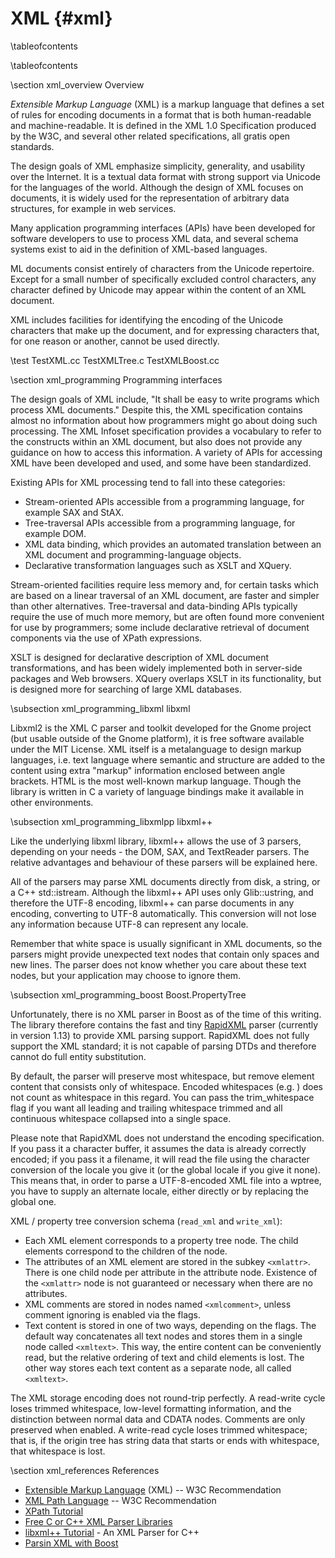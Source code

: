
XML    {#xml}
===

\tableofcontents

\tableofcontents

\section xml_overview Overview

*Extensible Markup Language* (XML) is a markup language that defines a set of rules for encoding documents in a format that is both human-readable and machine-readable. It is defined in the XML 1.0 Specification produced by the W3C, and several other related specifications, all gratis open standards.

The design goals of XML emphasize simplicity, generality, and usability over the Internet. It is a textual data format with strong support via Unicode for the languages of the world. Although the design of XML focuses on documents, it is widely used for the representation of arbitrary data structures, for example in web services.

Many application programming interfaces (APIs) have been developed for software developers to use to process XML data, and several schema systems exist to aid in the definition of XML-based languages.

ML documents consist entirely of characters from the Unicode repertoire. Except for a small number of specifically excluded control characters, any character defined by Unicode may appear within the content of an XML document.

XML includes facilities for identifying the encoding of the Unicode characters that make up the document, and for expressing characters that, for one reason or another, cannot be used directly.

\test TestXML.cc TestXMLTree.c TestXMLBoost.cc

\section xml_programming Programming interfaces

The design goals of XML include, "It shall be easy to write programs which process XML documents." Despite this, the XML specification contains almost no information about how programmers might go about doing such processing. The XML Infoset specification provides a vocabulary to refer to the constructs within an XML document, but also does not provide any guidance on how to access this information. A variety of APIs for accessing XML have been developed and used, and some have been standardized.

Existing APIs for XML processing tend to fall into these categories:

- Stream-oriented APIs accessible from a programming language, for example SAX and StAX.
- Tree-traversal APIs accessible from a programming language, for example DOM.
- XML data binding, which provides an automated translation between an XML document and programming-language objects.
- Declarative transformation languages such as XSLT and XQuery.

Stream-oriented facilities require less memory and, for certain tasks which are based on a linear traversal of an XML document, are faster and simpler than other alternatives. Tree-traversal and data-binding APIs typically require the use of much more memory, but are often found more convenient for use by programmers; some include declarative retrieval of document components via the use of XPath expressions.

XSLT is designed for declarative description of XML document transformations, and has been widely implemented both in server-side packages and Web browsers. XQuery overlaps XSLT in its functionality, but is designed more for searching of large XML databases.

\subsection xml_programming_libxml libxml

Libxml2 is the XML C parser and toolkit developed for the Gnome project (but usable outside of the Gnome platform), it is free software available under the MIT License. XML itself is a metalanguage to design markup languages, i.e. text language where semantic and structure are added to the content using extra "markup" information enclosed between angle brackets. HTML is the most well-known markup language. Though the library is written in C a variety of language bindings make it available in other environments.

\subsection xml_programming_libxmlpp libxml++

Like the underlying libxml library, libxml++ allows the use of 3 parsers, depending on your needs - the DOM, SAX, and TextReader parsers. The relative advantages and behaviour of these parsers will be explained here.

All of the parsers may parse XML documents directly from disk, a string, or a C++ std::istream. Although the libxml++ API uses only Glib::ustring, and therefore the UTF-8 encoding, libxml++ can parse documents in any encoding, converting to UTF-8 automatically. This conversion will not lose any information because UTF-8 can represent any locale.

Remember that white space is usually significant in XML documents, so the parsers might provide unexpected text nodes that contain only spaces and new lines. The parser does not know whether you care about these text nodes, but your application may choose to ignore them.

\subsection xml_programming_boost Boost.PropertyTree

Unfortunately, there is no XML parser in Boost as of the time of this writing. The library therefore contains the fast and tiny [RapidXML](http://rapidxml.sourceforge.net) parser (currently in version 1.13) to provide XML parsing support. RapidXML does not fully support the XML standard; it is not capable of parsing DTDs and therefore cannot do full entity substitution.

By default, the parser will preserve most whitespace, but remove element content that consists only of whitespace. Encoded whitespaces (e.g. &#32;) does not count as whitespace in this regard. You can pass the trim_whitespace flag if you want all leading and trailing whitespace trimmed and all continuous whitespace collapsed into a single space.

Please note that RapidXML does not understand the encoding specification. If you pass it a character buffer, it assumes the data is already correctly encoded; if you pass it a filename, it will read the file using the character conversion of the locale you give it (or the global locale if you give it none). This means that, in order to parse a UTF-8-encoded XML file into a wptree, you have to supply an alternate locale, either directly or by replacing the global one.

XML / property tree conversion schema (`read_xml` and `write_xml`):

  - Each XML element corresponds to a property tree node. The child elements correspond to the children of the node.
  - The attributes of an XML element are stored in the subkey `<xmlattr>`. There is one child node per attribute in the attribute node. Existence of the `<xmlattr>` node is not guaranteed or necessary when there are no attributes.
  - XML comments are stored in nodes named `<xmlcomment>`, unless comment ignoring is enabled via the flags.
  - Text content is stored in one of two ways, depending on the flags. The default way concatenates all text nodes and stores them in a single node called `<xmltext>`. This way, the entire content can be conveniently read, but the relative ordering of text and child elements is lost. The other way stores each text content as a separate node, all called `<xmltext>`.

The XML storage encoding does not round-trip perfectly. A read-write cycle loses trimmed whitespace, low-level formatting information, and the distinction between normal data and CDATA nodes. Comments are only preserved when enabled. A write-read cycle loses trimmed whitespace; that is, if the origin tree has string data that starts or ends with whitespace, that whitespace is lost. 

\section xml_references References

  - [Extensible Markup Language](http://www.w3.org/TR/xml) (XML) -- W3C Recommendation
  - [XML Path Language](http://www.w3.org/TR/xpath) -- W3C Recommendation
  - [XPath Tutorial](http://www.w3schools.com/xpath/default.asp)
  - [Free C or C++ XML Parser Libraries](http://lars.ruoff.free.fr/xmlcpp)
  - [libxml++ Tutorial](http://developer.gnome.org/libxml++-tutorial/stable) - An XML Parser for C++
  - [Parsin XML with Boost](http://akrzemi1.wordpress.com/2011/07/13/parsing-xml-with-boost)
